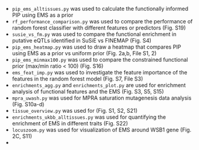 - `pip_ems_alltissues.py` was used to calculate the functionally informed PIP using EMS as a prior
- `rf_performance_comparison.py` was used to compare the performance of random forest classifier with different features or predictors (Fig. S19)
- `susie_vs_fm.py` was used to compare the functional enrichment in putative eQTLs identified in SuSiE vs FINEMAP (Fig. S4)
- `pip_ems_heatmap.py` was used to draw a heatmap that compares PIP using EMS as a prior vs uniform prior (Fig. 2a,b, File S1, 2)
- `pip_ems_minmax100.py` was used to compare the constrained functional prior (max/min ratio < 100) (Fig. S16)
- `ems_feat_imp.py` was used to investigate the feature importance of the features in the random forest model (Fig. S7, File S3)
- `enrichments_agg.py` and `enrichments_plot.py` are used for enrichment analysis of functional features and the EMS (Fig. S3, S5, S15)
- `mpra_uwash.py` was used for MPRA saturation mutagenesis data analysis (Fig. S10a-d)
- `tissue_overview.py` was used for (Fig. S1, S2, S21)
- `enrichments_ukbb_alltissues.py` was used for quantifying the enrichment of EMS in different traits (Fig. S22)
- `locuszoom.py` was used for visualization of EMS around WSB1 gene (Fig. 2C, S11)
- 

